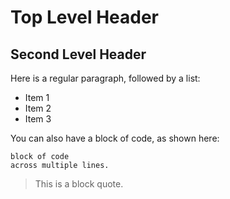 # Top Level Header

## Second Level Header

Here is a regular paragraph, followed by a list:

- Item 1
- Item 2
- Item 3

You can also have a block of code, as shown here:

```
block of code
across multiple lines.
```
>This is a block quote.
